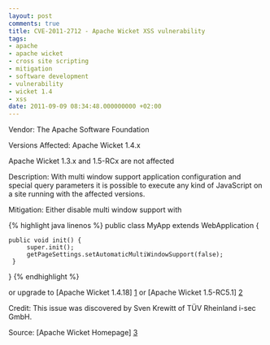 ```yaml
---
layout: post
comments: true
title: CVE-2011-2712 - Apache Wicket XSS vulnerability
tags:
- apache
- apache wicket
- cross site scripting
- mitigation
- software development
- vulnerability
- wicket 1.4
- xss
date: 2011-09-09 08:34:48.000000000 +02:00
---
```

Vendor: The Apache Software Foundation

Versions Affected: Apache Wicket 1.4.x

Apache Wicket 1.3.x and 1.5-RCx are not affected

Description: With multi window support application configuration and special query parameters it is possible to execute any kind of JavaScript on a site running with the affected versions.

Mitigation: Either disable multi window support with 

{% highlight java linenos %} 
public class MyApp extends WebApplication {
 
    public void init() {
         super.init();
         getPageSettings.setAutomaticMultiWindowSupport(false);
     }
}
{% endhighlight %} 
 
or upgrade to [Apache Wicket 1.4.18] [1] or [Apache Wicket 1.5-RC5.1] [2]

Credit: This issue was discovered by Sven Krewitt of TÜV Rheinland i-sec GmbH.  

Source: [Apache Wicket Homepage] [3] 


[1]: "http://wicket.apache.org/2011/08/09/wicket-1.4.18-released.html"
[2]: "http://wicket.apache.org/2011/06/25/wicket-1.5-RC5.1-released.html"
[3]: "http://wicket.apache.org/2011/08/23/cve-2011-2712.html"